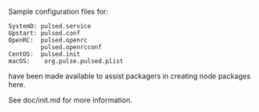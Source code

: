 Sample configuration files for:
```
SystemD: pulsed.service
Upstart: pulsed.conf
OpenRC:  pulsed.openrc
         pulsed.openrcconf
CentOS:  pulsed.init
macOS:    org.pulse.pulsed.plist
```
have been made available to assist packagers in creating node packages here.

See doc/init.md for more information.
